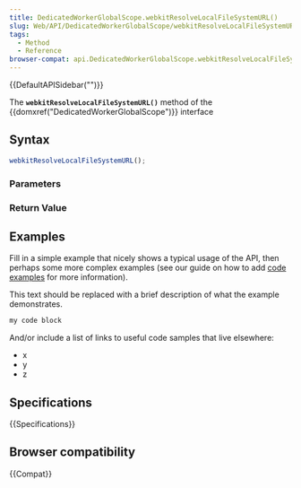 ```yaml
---
title: DedicatedWorkerGlobalScope.webkitResolveLocalFileSystemURL()
slug: Web/API/DedicatedWorkerGlobalScope/webkitResolveLocalFileSystemURL
tags:
  - Method
  - Reference
browser-compat: api.DedicatedWorkerGlobalScope.webkitResolveLocalFileSystemURL
---
```

{{DefaultAPISidebar("")}}

The **`webkitResolveLocalFileSystemURL()`** method of the {{domxref("DedicatedWorkerGlobalScope")}} interface 

## Syntax

```js
webkitResolveLocalFileSystemURL();
```

### Parameters



### Return Value



## Examples

Fill in a simple example that nicely shows a typical usage of the API, then perhaps some more complex examples (see our guide on how to add [code examples](/en-US/docs/MDN/Contribute/Structures/Code_examples) for more information).

This text should be replaced with a brief description of what the example demonstrates.

```js
my code block
```

And/or include a list of links to useful code samples that live elsewhere:

*   x
*   y
*   z

## Specifications

{{Specifications}}

## Browser compatibility

{{Compat}}

